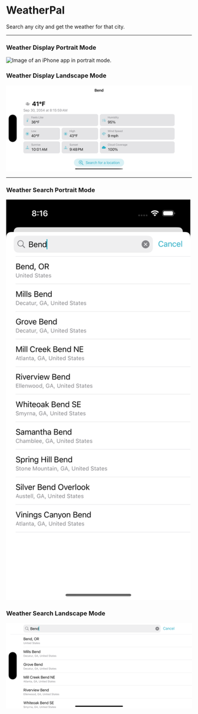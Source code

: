 # WeatherPal
Search any city and get the weather for that city.

---

### Weather Display Portrait Mode
<picture>
  <source media="(prefers-color-scheme: dark)" srcset="/weatherPortrait.png">
  <source media="(prefers-color-scheme: light)" srcset="/weatherPortrait-light.png">
  <img alt="Image of an iPhone app in portrait mode." src="/DropdownMenu-light.png" width="500">
</picture>

### Weather Display Landscape Mode
<picture>
  <source media="(prefers-color-scheme: dark)" srcset="/weatherLandscape.png">
  <source media="(prefers-color-scheme: light)" srcset="/weatherLandscape-light.png">
  <img alt="Image of an iPhone app in landscape mode." src="/weatherLandscape-light.png">
</picture>

---

### Weather Search Portrait Mode
<picture>
  <source media="(prefers-color-scheme: dark)" srcset="/weatherSearchPortrait.png">
  <source media="(prefers-color-scheme: light)" srcset="/weatherSearchPortrait-light.png">
  <img alt="Image of an iPhone app in portrait mode." src="/weatherSearchPortrait-light.png" width="500">
</picture>

### Weather Search Landscape Mode
<picture>
  <source media="(prefers-color-scheme: dark)" srcset="/weatherSearchLandscape.png">
  <source media="(prefers-color-scheme: light)" srcset="/weatherSearchLandscape-light.png">
  <img alt="Image of an iPhone app in landscape mode." src="/weatherSearchLandscape-light.png">
</picture>

